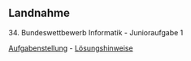 ## Landnahme

34\. Bundeswettbewerb Informatik - Junioraufgabe 1

[Aufgabenstellung](./landnahme.pdf) -
[Lösungshinweise](./landnahme_loesungshinweise.pdf)

<!-- #### Pseudocode

```
r0 = erstes Rechteck
print(r0 genehmigt)

speichere r0 in der Liste "genehmigt" der genehmigten Rechtecke

für jedes weitere Rechteck r:
    setze r vorläufig auf genehmigt
    für jedes Rechteck rx in der Liste "genehmigt":
        falls r mit rx kollidiert:
            setze r auf abgelehnt
            print(r abgelehnt)
    falls r genehmigt:
        print(r genehmigt)
        füge r in die Liste "genehmigt" ein

```




#### Kollision von zwei Rechtecken

Ein Rechteck r1 kollidiert mit einem Rechteck r2, wenn es weder links noch rechts noch oberhalb noch unterhalb von ihm ist.

<img src = 'bild1.png' width="800">


#### Python

```
def kollision(a,b,c,d,e,f,g,h):
    '''
    (a,b), (c,d) Koordinaten des 1. Rechtecks
    (e,f), (g,h) Koordinaten des 2. Rechtecks

    returns True, wenn das 1.Rechteck weder links noch rechts noch oberhalb noch
       unterhalb des 2. Rechtecks liegt. Dann liegt eine Kollision vor.
    '''
    links = max(a,c) <= min(e,g)
    rechts = max(e,g) <= min(a,c)
    oberhalb = max(f,h) <= min(b,d)
    unterhalb = max(b,d) <= min(f,h)
    return not (links or rechts or oberhalb or unterhalb)

genehmigt = []

f = open('eingabe1.txt')
r0 = [int(x) for x in f.readline().split()]       # Die erste Zeile lesen
genehmigt.append(r0)
print(*r0, "genehmigt")

zeile = f.readline()                              # Die nächste Zeile lesen
while (zeile):                                    # Solange in der Zeile noch was steht
    r = [int(x) for x in zeile.split()]
    entscheidung = "genehmigt"
    for r1 in genehmigt:
        if kollision(r[0],r[1],r[2],r[3],r1[0],r1[1],r1[2],r1[3]):
            entscheidung = "abgelehnt"
            break
    print(*r,entscheidung)
    if (entscheidung == "genehmigt"):
        genehmigt.append(r)

    zeile = f.readline()                          # die nächste Zeile lesen

f.close()
``` -->
